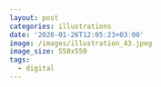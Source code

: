 ```yaml
---
layout: post
categories: illustrations
date: '2020-01-26T12:05:23+03:00'
image: /images/illustration_43.jpeg
image_size: 550x550
tags:
  - digital
---
```


